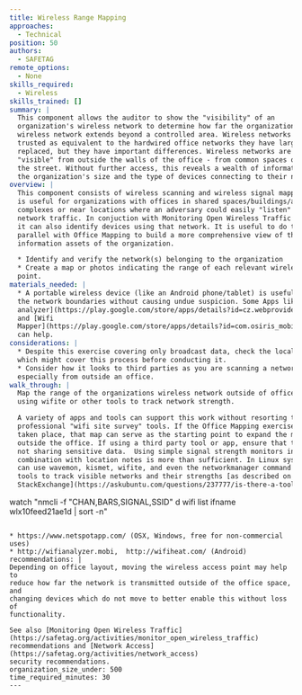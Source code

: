 ```yaml
---
title: Wireless Range Mapping
approaches:
  - Technical
position: 50
authors:
  - SAFETAG
remote_options:
  - None
skills_required:
  - Wireless
skills_trained: []
summary: |
  This component allows the auditor to show the "visibility" of an
  organization's wireless network to determine how far the organization's
  wireless network extends beyond a controlled area. Wireless networks are often
  trusted as equivalent to the hardwired office networks they have largely
  replaced, but they have important differences. Wireless networks are often
  "visible" from outside the walls of the office - from common spaces or even
  the street. Without further access, this reveals a wealth of information about
  the organization's size and the type of devices connecting to their network.
overview: |
  This component consists of wireless scanning and wireless signal mapping.  It
  is useful for organizations with offices in shared spaces/buildings/apartment
  complexes or near locations where an adversary could easily "listen" to
  network traffic. In conjuction with Monitoring Open Wireless Traffic exercise,
  it can also identify devices using that network. It is useful to do this in
  parallel with Office Mapping to build a more comprehensive view of the
  information assets of the organization.

  * Identify and verify the network(s) belonging to the organization
  * Create a map or photos indicating the range of each relevant wireless access
  point.
materials_needed: |
  * A portable wireless device (like an Android phone/tablet) is useful to map
  the network boundaries without causing undue suspicion. Some Apps like [Wifi
  analyzer](https://play.google.com/store/apps/details?id=cz.webprovider.wifianalyzer)
  and [Wifi
  Mapper](https://play.google.com/store/apps/details?id=com.osiris_mobile.wifimapper&hl=en)
  can help.
considerations: |
  * Despite this exercise covering only broadcast data, check the local laws
  which might cover this process before conducting it.
  * Consider how it looks to third parties as you are scanning a network,
  especially from outside an office.
walk_through: |
  Map the range of the organizations wireless network outside of office space,
  using wifite or other tools to track network strength.

  A variety of apps and tools can support this work without resorting to
  professional "wifi site survey" tools. If the Office Mapping exercise has
  taken place, that map can serve as the starting point to expand the map
  outside the office. If using a third party tool or app, ensure that the app is
  not sharing sensitive data.  Using simple signal strength monitors in
  combination with location notes is more than sufficient. In Linux systems, one
  can use wavemon, kismet, wifite, and even the networkmanager command line
  tools to track visible networks and their strengths [as described on
  StackExchange](https://askubuntu.com/questions/237777/is-there-a-tool-like-wifi-analyzer-for-ubuntu):

  ```
  watch  "nmcli -f "CHAN,BARS,SIGNAL,SSID" d wifi list ifname wlx10feed21ae1d  |
  sort -n"
  ```

  * https://www.netspotapp.com/ (OSX, Windows, free for non-commercial uses)
  * http://wifianalyzer.mobi,  http://wifiheat.com/ (Android)
recommendations: |
  Depending on office layout, moving the wireless access point may help to
  reduce how far the network is transmitted outside of the office space, and
  changing devices which do not move to better enable this without loss of
  functionality.

  See also [Monitoring Open Wireless Traffic](https://safetag.org/activities/monitor_open_wireless_traffic) recommendations and [Network Access](https://safetag.org/activities/network_access)
  security recommendations.
organization_size_under: 500
time_required_minutes: 30
---
```

